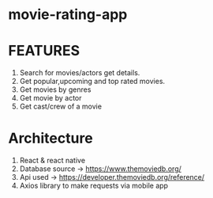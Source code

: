 # movie-rating-app
# FEATURES
1. Search for movies/actors get details.
2. Get popular,upcoming and top rated movies.
3. Get movies by genres
4. Get movie by actor
5. Get cast/crew of a movie

# Architecture
1. React & react native
2. Database source -> https://www.themoviedb.org/
3. Api used -> https://developer.themoviedb.org/reference/
4. Axios library to make requests via mobile app

